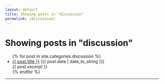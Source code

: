 ```yaml
---
layout: default
title: Showing posts in "discussion"
permalink: /discussion/
---
```


<h1>Showing posts in "discussion"</h1>

<ul>
  {% for post in site.categories.discussion %}
    <li><a href="{{ post.url }}">{{ post.title }}</a> ({{ post.date | date_to_string }})<br>
      <i>{{ post.excerpt }}</i>
    </li>
  {% endfor %}
</ul>
<hr>
